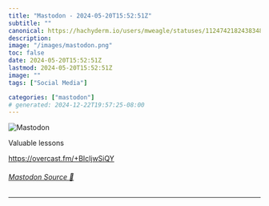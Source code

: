 ```yaml
---
title: "Mastodon - 2024-05-20T15:52:51Z"
subtitle: ""
canonical: https://hachyderm.io/users/mweagle/statuses/112474218243834892
description:
image: "/images/mastodon.png"
toc: false
date: 2024-05-20T15:52:51Z
lastmod: 2024-05-20T15:52:51Z
image: ""
tags: ["Social Media"]

categories: ["mastodon"]
# generated: 2024-12-22T19:57:25-08:00
---
```

![Mastodon](/images/mastodon.png)

<p>Valuable lessons</p><p><a href="https://overcast.fm/+BIcljwSiQY" target="_blank" rel="nofollow noopener noreferrer" translate="no"><span class="invisible">https://</span><span class="">overcast.fm/+BIcljwSiQY</span><span class="invisible"></span></a></p>


###### [Mastodon Source 🐘](https://hachyderm.io/@mweagle/112474218243834892)

___
